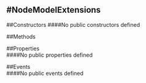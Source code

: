#NodeModelExtensions
---
##Constructors 
####No public constructors defined

##Methods  






##Properties  
####No public properties defined

##Events  
####No public events defined


